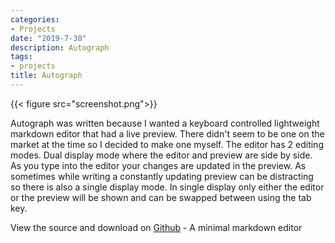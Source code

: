```yaml
---
categories:
- Projects
date: "2019-7-30"
description: Autograph
tags:
- projects
title: Autograph
---
```


{{< figure src="screenshot.png">}}

Autograph was written because I wanted a keyboard controlled lightweight markdown editor that had a live preview. There didn't seem to be one on the market at the time so I decided to make one myself. The editor has 2 editing modes. Dual display mode where the editor and preview are side by side. As you type into the editor your changes are updated in the preview. As sometimes while writing a constantly updating preview can be distracting so there is also a single display mode. In single display only either the editor or the preview will be shown and can be swapped between using the tab key.  

View the source and download on [Github](https://github.com/jameschip/Autograph) - A minimal markdown editor  

